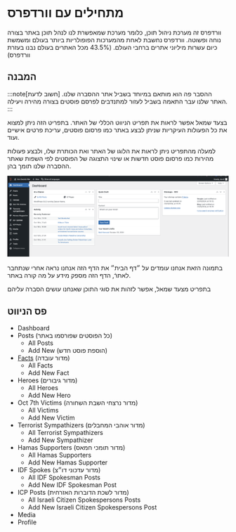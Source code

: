 # מתחילים עם וורדפרס

וורדפרס זה מערכת ניהול תוכן, כלומר מערכת שמאפשרת לנו לנהל תוכן באתר בצורה נוחה ופשוטה. וורדפרס נחשבת לאחת מהמערכות הפופולריות ביותר בעולם ומשמשת כיום עשרות מיליוני אתרים ברחבי העולם. (43.5% מכל האתרים בעולם נבנו בעזרת וורדפרס)

## המבנה

:::note[חשוב לדעת]
ההסבר פה הוא מותאם במיוחד בשביל אתר ההסברה שלנו.
האתר שלנו עבר התאמה בשביל לעזור למתנדבים לפרסם פוסטים בצורה מהירה ויעילה.
:::

בצעד שמאל אפשר לראות את תפריט הניווט הכללי של האתר. בתפריט הזה ניתן למצוא את כל הפעולות העיקריות שניתן לבצע באתר כמו פרסום פוסטים, עריכת פרטים אישיים ועוד.

למעלה מהתפריט ניתן לראות את הלוגו של האתר ואת הכותרת שלו, ולבצע פעולות מהירות כמו פרסום פוסט חדשות או שינוי התצוגה של הפוסטים לפי השפות שאתר ההסברה שלנו תומך בהן.

![alt text](image.png)

בתמונה הזאת אנחנו עומדים על ״דף הבית״ את הדף הזה אנחנו נראה אחרי שנתחבר לאתרֿ, הדף הזה מספק מידע על מה קורה באתר.

בתפריט מצעד שמאל, אפשר לזהות את סוגי התוכן שאנחנו עושים הסברה עליהם

## פס הניווט
- Dashboard
- Posts (כל הפוסטים שפורסמו באתר)
  - All Posts
  - Add New (הוספת פוסט חדש)
- [Facts](https://iron-swords.co.il/wp-admin/admin.php?page=facts-posts) (מדור עובדה)
  - All Facts
  - Add New Fact
- Heroes (מדור גיבורים)
  - All Heroes
  - Add New Hero
- Oct 7th Victims (מדור נרצחי השבת השחורה)
  - All Victims
  - Add New Victim
- Terrorist Sympathizers (מדור אוהבי המחבלים)
  - All Terrorist Sympathizers
  - Add New Sympathizer
- Hamas Supporters (מדור תומכי חמאס)
  - All Hamas Supporters
  - Add New Hamas Supporter
- IDF Spokes (מדור עדכוני דו״צ)
  - All IDF Spokesman Posts
  - Add New IDF Spokesman Post
- ICP Posts (מדור לשכת הדוברות האזרחית)
  - All Israeli Citizen Spokespersons Posts
  - Add New Israeli Citizen Spokespersons Post
- Media
- Profile